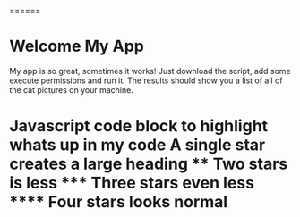 ======

Welcome My App
======

My app is so great, sometimes it works! Just download the script, add some execute permissions and run it. The results should show you a list of all of the cat pictures on your machine.

Javascript code block to highlight whats up in my code 
A single star creates a large heading ** Two stars is less *** Three stars even less **** Four stars looks normal
======